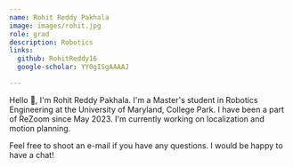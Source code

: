 ```yaml
---
name: Rohit Reddy Pakhala
image: images/rohit.jpg
role: grad
description: Robotics
links:
  github: RohitReddy16
  google-scholar: YY0gISgAAAAJ

---
```


Hello 👋, I'm Rohit Reddy Pakhala. I'm a Master's student in Robotics Engineering at the University of Maryland, College Park. I have been a part of ReZoom since May 2023. I'm currently working on localization and motion planning.

Feel free to shoot an e-mail if you have any questions. I would be happy to have a chat!